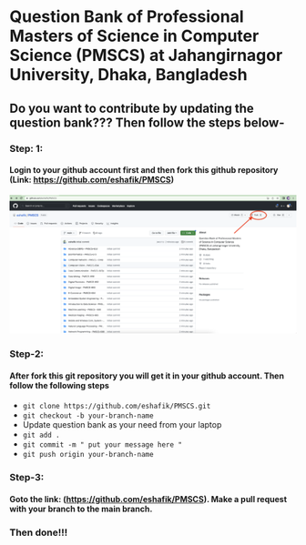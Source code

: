 # Question Bank of Professional Masters of Science in Computer Science (PMSCS) at Jahangirnagor University, Dhaka, Bangladesh

## Do you want to contribute by updating the question bank??? Then follow the steps below- 


### Step: 1:

#### Login to your github account first and then fork this github repository (Link: https://github.com/eshafik/PMSCS)

![Fork Image](fork_image.png "How to Fork from github")

### Step-2: 

#### After fork this git repository you will get it in your github account. Then follow the following steps
- ```git clone https://github.com/eshafik/PMSCS.git```
- ```git checkout -b your-branch-name```
- Update question bank as your need from your laptop
- `git add .`
- `git commit -m " put your message here "`
- `git push origin your-branch-name`

### Step-3:
#### Goto the link: (https://github.com/eshafik/PMSCS). Make a pull request with your branch to the **main** branch.


### Then done!!!

